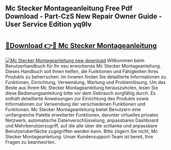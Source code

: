 ## Mc Stecker Montageanleitung Free Pdf Download - Part-CzS New Repair Owner Guide - User Service Edition yq9lv

# <h2><a href="http://df89tlw.blite.top/?on=Mc+Stecker+Montageanleitung">🔗Download 👉🔴 Mc Stecker Montageanleitung</a></h2>

[![Mc Stecker Montageanleitung new download](https://i.imgur.com/lujVjoI.png)](http://df89tlw.blite.top/?on=Mc+Stecker+Montageanleitung)
Willkommen beim Benutzerhandbuch für Ihr neu erworbenes Mc Stecker Montageanleitung. Dieses Handbuch soll Ihnen helfen, die Funktionen und Fähigkeiten Ihres Produkts zu beherrschen. Im Inneren finden Sie detaillierte Informationen zu Funktionen, Einrichtung, Verwendung, Wartung und Problemlösung. Um das Beste aus Ihrem Mc Stecker Montageanleitung herauszuholen, lesen Sie diese Bedienungsanleitung bitte vor dem Gebrauch sorgfältig durch. Es enthält detaillierte Anweisungen zur Einrichtung des Produkts sowie Informationen zur Verwendung der verschiedenen Funktionen und Funktionen. Mc Stecker Montageanleitung bietet Benutzern eine umfangreiche Palette erweiterter Funktionen, darunter virtuelles privates Netzwerk, automatische Datenverschlüsselung, anpassbares Dashboard und Mehrbenutzerzugriff, auf die alle über die schlanke und anpassbare Benutzeroberfläche zugegriffen werden kann. Bitte zögern Sie nicht, Mc Stecker Montageanleitung. Unser Kundensupport-Team ist bereit, Ihre Fragen zu beantworten.
